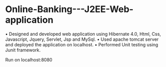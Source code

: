 Online-Banking---J2EE-Web-application
=====================================
•  Designed and developed web application using Hibernate 4.0, Html, Css, Javascript, Jquery, Servlet, Jsp and MySql.
•  Used apache tomcat server and deployed the application on localhost.
•  Performed Unit testing using Junit framework.

Run on localhost:8080
